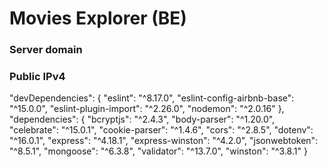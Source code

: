 # Movies Explorer (BE)

### Server domain


### Public IPv4


"devDependencies": {
"eslint": "^8.17.0",
"eslint-config-airbnb-base": "^15.0.0",
"eslint-plugin-import": "^2.26.0",
"nodemon": "^2.0.16"
},
"dependencies": {
"bcryptjs": "^2.4.3",
"body-parser": "^1.20.0",
"celebrate": "^15.0.1",
"cookie-parser": "^1.4.6",
"cors": "^2.8.5",
"dotenv": "^16.0.1",
"express": "^4.18.1",
"express-winston": "^4.2.0",
"jsonwebtoken": "^8.5.1",
"mongoose": "^6.3.8",
"validator": "^13.7.0",
"winston": "^3.8.1"
}
